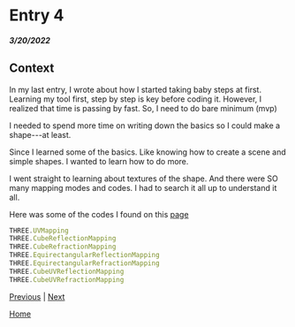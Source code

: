 # Entry 4
##### 3/20/2022

## Context

In my last entry, I wrote about how I started taking baby steps at first. Learning my tool first, step by step is key before coding it. However, I realized that time is passing by fast. So, I need to do bare minimum (mvp) 

I needed to spend more time on writing down the basics so I could make a shape---at least. 

Since I learned some of the basics. Like knowing how to create a scene and simple shapes. I wanted to learn how to do more. 

I went straight to learning about textures of the shape. And there were SO many mapping modes and codes. I had to search it all up to understand it all. 

Here was some of the codes I found on this [page](https://threejs.org/docs/index.html#api/en/constants/Textures) 

``` js
THREE.UVMapping
THREE.CubeReflectionMapping
THREE.CubeRefractionMapping
THREE.EquirectangularReflectionMapping
THREE.EquirectangularRefractionMapping
THREE.CubeUVReflectionMapping
THREE.CubeUVRefractionMapping

```


[Previous](entry03.md) | [Next](entry05.md)

[Home](../README.md)
